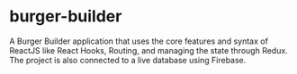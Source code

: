 # burger-builder
A Burger Builder application that uses the core features and syntax of ReactJS like React Hooks, Routing, and managing the state through Redux. The project is also connected to a live database using Firebase.
